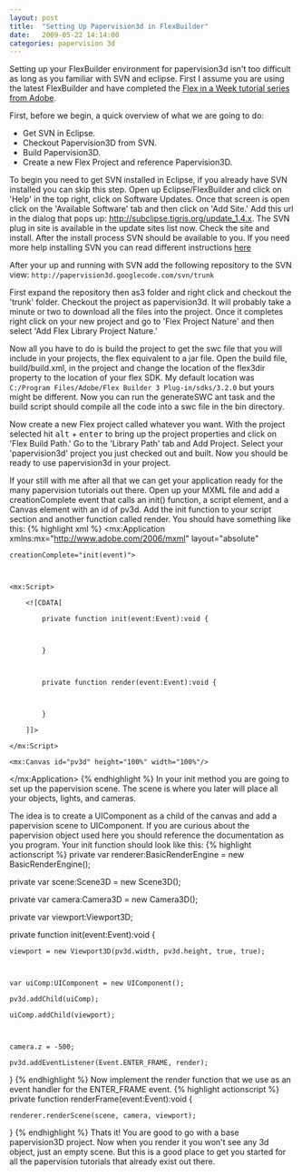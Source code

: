 ```yaml
---
layout: post
title:  "Setting Up Papervision3d in FlexBuilder"
date:   2009-05-22 14:14:00
categories: papervision 3d
---
```

Setting up your FlexBuilder environment for papervision3d isn't too difficult as long as you familiar with SVN and eclipse. First I assume you are using the latest FlexBuilder and have completed the [Flex in a Week tutorial series from Adobe](http://www.adobe.com/devnet/flex/videotraining/).

First, before we begin, a quick overview of what we are going to do:
* Get SVN in Eclipse.
* Checkout Papervision3D from SVN.
* Build Papervision3D.
* Create a new Flex Project and reference Papervision3D.

To begin you need to get SVN installed in Eclipse, if you already have SVN installed you can skip this step. Open up Eclipse/FlexBuilder and click on 'Help' in the top right, click on Software Updates. Once that screen is open click on the 'Available Software' tab and then click on 'Add Site.' Add this url in the dialog that pops up: http://subclipse.tigris.org/update_1.4.x. The SVN plug in site is available in the update sites list now. Check the site and install. After the install process SVN should be available to you. If you need more help installing SVN you can read different instructions [here](http://subclipse.tigris.org/servlets/ProjectProcess?pageID=p4wYuA)

After your up and running with SVN add the following repository to the SVN view: ```http://papervision3d.googlecode.com/svn/trunk```

First expand the repository then as3 folder and right click and checkout the 'trunk' folder. Checkout the project as papervision3d. It will probably take a minute or two to download all the files into the project. Once it completes right click on your new project and go to 'Flex Project Nature' and then select 'Add Flex Library Project Nature.'

Now all you have to do is build the project to get the swc file that you will include in your projects, the flex equivalent to a jar file. Open the build file, build/build.xml, in the project and change the location of the flex3dir property to the location of your flex SDK. My default location was ```C:/Program Files/Adobe/Flex Builder 3 Plug-in/sdks/3.2.0``` but yours might be different. Now you can run the generateSWC ant task and the build script should compile all the code into a swc file in the bin directory.

Now create a new Flex project called whatever you want. With the project selected hit <kbd>alt</kbd> + <kbd>enter</kbd> to bring up the project properties and click on 'Flex Build Path.' Go to the 'Library Path' tab and Add Project. Select your 'papervision3d' project you just checked out and built. Now you should be ready to use papervision3d in your project.

If your still with me after all that we can get your application ready for the many papervision tutorials out there. Open up your MXML file and add a creationComplete event that calls an init() function, a script element, and a Canvas element with an id of pv3d. Add the init function to your script section and another function called render. You should have something like this:
{% highlight xml %}
<mx:Application xmlns:mx="http://www.adobe.com/2006/mxml" layout="absolute"

	creationComplete="init(event)">

	

	<mx:Script>

		<![CDATA[

			private function init(event:Event):void {



			}

			

			private function render(event:Event):void {

				

			}

		]]>

	</mx:Script>

	<mx:Canvas id="pv3d" height="100%" width="100%"/>

</mx:Application>
{% endhighlight %}
In your init method you are going to set up the papervision scene. The scene is where you later will place all your objects, lights, and cameras.

The idea is to create a UIComponent as a child of the canvas and add a papervision scene to UIComponent. If you are curious about the papervision object used here you should reference the documentation as you program. Your init function should look like this: 
{% highlight actionscript %}
private var renderer:BasicRenderEngine = new BasicRenderEngine();

private var scene:Scene3D = new Scene3D();

private var camera:Camera3D = new Camera3D();

private var viewport:Viewport3D;

private function init(event:Event):void {

	viewport = new Viewport3D(pv3d.width, pv3d.height, true, true);

	

	var uiComp:UIComponent = new UIComponent();

	pv3d.addChild(uiComp);

	uiComp.addChild(viewport);

	

	camera.z = -500;

	pv3d.addEventListener(Event.ENTER_FRAME, render);

}
{% endhighlight %}
Now implement the render function that we use as an event handler for the ENTER_FRAME event. 
{% highlight actionscript %}
private function renderFrame(event:Event):void {

	renderer.renderScene(scene, camera, viewport);

}
{% endhighlight %}
Thats it! You are good to go with a base papervision3D project. Now when you render it you won't see any 3d object, just an empty scene. But this is a good place to get you started for all the papervision tutorials that already exist out there.
